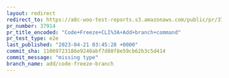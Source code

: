 ```yaml
---
layout: redirect
redirect_to: https://a8c-woo-test-reports.s3.amazonaws.com/public/pr/37914/e2e/index.html
pr_number: 37914
pr_title_encoded: "Code+Freeze+CLI%3A+Add+branch+command"
pr_test_type: e2e
last_published: "2023-04-21 03:45:28 +0000"
commit_sha: 11069723186e9240abf7d88f8e59cb62b3c5d414
commit_message: "missing type"
branch_name: add/code-freeze-branch
---
```

